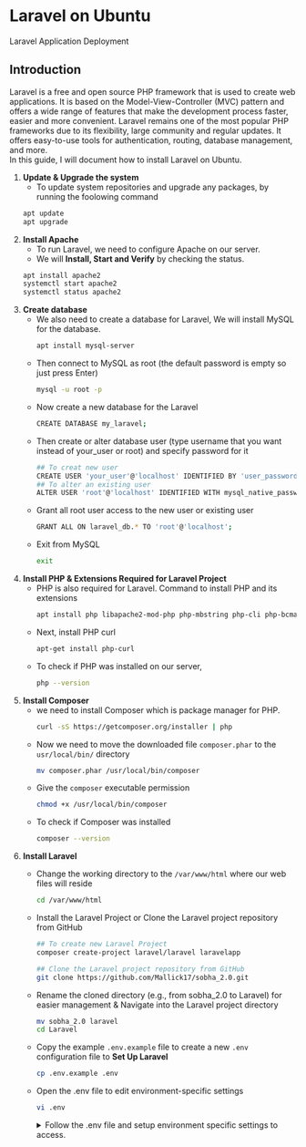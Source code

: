 # Laravel on Ubuntu
Laravel Application Deployment
## Introduction
Laravel is a free and open source PHP framework that is used to create web applications. It is based on the Model-View-Controller (MVC) pattern and offers a wide range of features that make the development process faster, easier and more convenient. Laravel remains one of the most popular PHP frameworks due to its flexibility, large community and regular updates. It offers easy-to-use tools for authentication, routing, database management, and more.<br>
In this guide, I will document how to install Laravel on Ubuntu.
1. **Update & Upgrade the system**
   - To update system repositories and upgrade any packages, by running the foolowing command
   ```sh
   apt update
   apt upgrade
   ```
2. **Install Apache**
   - To run Laravel, we need to configure Apache on our server.
   - We will **Install, Start and Verify** by checking the status.
   ```sh
   apt install apache2
   systemctl start apache2
   systemctl status apache2
   ```
3. **Create database**
   - We also need to create a database for Laravel, We will install MySQL for the database.
     ```sh
     apt install mysql-server
     ```
   - Then connect to MySQL as root (the default password is empty so just press Enter)
     ```sh
     mysql -u root -p
     ```
   - Now create a new database for the Laravel
     ```sh
     CREATE DATABASE my_laravel;
     ```
   - Then create or alter database user (type username that you want instead of your_user or root) and specify password for it
     ```sh
     ## To creat new user
     CREATE USER 'your_user'@'localhost' IDENTIFIED BY 'user_password';
     ## To alter an existing user
     ALTER USER 'root'@'localhost' IDENTIFIED WITH mysql_native_password BY 'password';
     ```
   - Grant all root user access to the new user or existing user
     ```sh
     GRANT ALL ON laravel_db.* TO 'root'@'localhost';
     ```
   - Exit from MySQL
     ```sh
     exit
     ```
4. **Install PHP & Extensions Required for Laravel Project**
   - PHP is also required for Laravel. Command to install PHP and its extensions
     ```sh
     apt install php libapache2-mod-php php-mbstring php-cli php-bcmath php-json php-xml php-zip php-pdo php-common php-tokenizer php-mysql
     ```
   - Next, install PHP curl
     ```sh
     apt-get install php-curl
     ```
   - To check if PHP was installed on our server,
     ```sh
     php --version
     ```
5. **Install Composer**  
   - we need to install Composer which is package manager for PHP.
     ```sh
     curl -sS https://getcomposer.org/installer | php
     ```
   - Now we need to move the downloaded file ```composer.phar``` to the ```usr/local/bin/``` directory
     ```sh
     mv composer.phar /usr/local/bin/composer
     ```
   - Give the ```composer``` executable permission
     ```sh
     chmod +x /usr/local/bin/composer
     ```
   - To check if Composer was installed
     ```sh
     composer --version
     ```
6. **Install Laravel**
   - Change the working directory to the ```/var/www/html``` where our web files will reside
     ```sh
     cd /var/www/html
     ```
   - Install the Laravel Project or Clone the Laravel project repository from GitHub
     ```sh
     ## To create new Laravel Project
     composer create-project laravel/laravel laravelapp
     ```
     ```sh
     ## Clone the Laravel project repository from GitHub
     git clone https://github.com/Mallick17/sobha_2.0.git
     ```
   - Rename the cloned directory (e.g., from sobha_2.0 to Laravel) for easier management & Navigate into the Laravel project directory
     ```sh
     mv sobha_2.0 laravel
     cd Laravel
     ```
   - Copy the example ```.env.example``` file to create a new ```.env``` configuration file to **Set Up Laravel**
     ```sh
     cp .env.example .env
     ```
   - Open the .env file to edit environment-specific settings
     ```sh
     vi .env
     ```
     <details>
     <summary>Follow the .env file and setup environment specific settings to access.</summary>
      ```sh
      APP_NAME=Laravel
      APP_ENV=local
      APP_KEY=
      APP_DEBUG=true
      APP_TIMEZONE=UTC
      APP_URL=http://localhost

      APP_LOCALE=en
      APP_FALLBACK_LOCALE=en
      APP_FAKER_LOCALE=en_US

      APP_MAINTENANCE_DRIVER=file
      # APP_MAINTENANCE_STORE=database

      PHP_CLI_SERVER_WORKERS=4

      BCRYPT_ROUNDS=12

      LOG_CHANNEL=stack
      LOG_STACK=single
      LOG_DEPRECATIONS_CHANNEL=null
      LOG_LEVEL=debug

      DB_CONNECTION=mysql
      DB_HOST=127.0.0.1
      DB_PORT=3306
      DB_DATABASE=laravel
      DB_USERNAME=root
      DB_PASSWORD=password

      SESSION_DRIVER=database
      SESSION_LIFETIME=120
      SESSION_ENCRYPT=false
      SESSION_PATH=/
      SESSION_DOMAIN=null

      BROADCAST_CONNECTION=log
      FILESYSTEM_DISK=local
      QUEUE_CONNECTION=database

      CACHE_STORE=database
      CACHE_PREFIX=

      MEMCACHED_HOST=127.0.0.1
   
      REDIS_CLIENT=phpredis
      REDIS_HOST=127.0.0.1
      REDIS_PASSWORD=null
      REDIS_PORT=6379

      MAIL_MAILER=log
      MAIL_HOST=127.0.0.1
      MAIL_PORT=2525
      MAIL_USERNAME=null
      MAIL_PASSWORD=null
      MAIL_ENCRYPTION=null
      MAIL_FROM_ADDRESS="hello@example.com"
      MAIL_FROM_NAME="${APP_NAME}"

      AWS_ACCESS_KEY_ID=
      AWS_SECRET_ACCESS_KEY=
      AWS_DEFAULT_REGION=us-east-1
      AWS_BUCKET=
      AWS_USE_PATH_STYLE_ENDPOINT=false

      VITE_APP_NAME="${APP_NAME}"
      ```
    </details>



     
     
     
